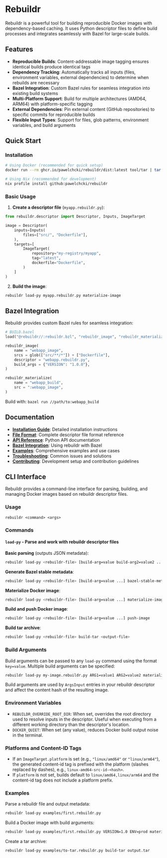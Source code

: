 # Rebuildr

Rebuildr is a powerful tool for building reproducible Docker images with dependency-based caching. It uses Python descriptor files to define build processes and integrates seamlessly with Bazel for large-scale builds.

## Features

- **Reproducible Builds**: Content-addressable image tagging ensures identical builds produce identical tags
- **Dependency Tracking**: Automatically tracks all inputs (files, environment variables, external dependencies) to determine when rebuilds are necessary
- **Bazel Integration**: Custom Bazel rules for seamless integration into existing build systems
- **Multi-Platform Support**: Build for multiple architectures (AMD64, ARM64) with platform-specific tagging
- **External Dependencies**: Pin external content (GitHub repositories) to specific commits for reproducible builds
- **Flexible Input Types**: Support for files, glob patterns, environment variables, and build arguments

## Quick Start

### Installation

```bash
# Using Docker (recommended for quick setup)
docker run --rm ghcr.io/pawelchcki/rebuildr/dist:latest tool/tar | tar x -C ~/.local/bin/

# Using Nix (recommended for development)
nix profile install github:pawelchcki/rebuildr
```

### Basic Usage

1. **Create a descriptor file** (`myapp.rebuildr.py`):
```python
from rebuildr.descriptor import Descriptor, Inputs, ImageTarget

image = Descriptor(
    inputs=Inputs(
        files=["src/", "Dockerfile"],
    ),
    targets=[
        ImageTarget(
            repository="my-registry/myapp",
            tag="latest",
            dockerfile="Dockerfile",
        )
    ]
)
```

2. **Build the image**:
```bash
rebuildr load-py myapp.rebuildr.py materialize-image
```

## Bazel Integration

Rebuildr provides custom Bazel rules for seamless integration:

```python
# BUILD.bazel
load("@rebuildr//:rebuildr.bzl", "rebuildr_image", "rebuildr_materialize")

rebuildr_image(
    name = "webapp_image",
    srcs = glob(["src/**/*"]) + ["Dockerfile"],
    descriptor = "webapp.rebuildr.py",
    build_args = {"VERSION": "1.0.0"},
)

rebuildr_materialize(
    name = "webapp_build",
    src = ":webapp_image",
)
```

Build with: `bazel run //path/to:webapp_build`

## Documentation

- **[Installation Guide](INSTALL.md)**: Detailed installation instructions
- **[File Format](REBUILDR_FORMAT.md)**: Complete descriptor file format reference
- **[API Reference](API_REFERENCE.md)**: Python API documentation
- **[Bazel Integration](BAZEL_INTEGRATION.md)**: Using rebuildr with Bazel
- **[Examples](examples/)**: Comprehensive examples and use cases
- **[Troubleshooting](TROUBLESHOOTING.md)**: Common issues and solutions
- **[Contributing](CONTRIBUTING.md)**: Development setup and contribution guidelines

## CLI Interface

Rebuildr provides a command-line interface for parsing, building, and managing Docker images based on rebuildr descriptor files.

### Usage

```
rebuildr <command> <args>
```

### Commands

#### `load-py` - Parse and work with rebuildr descriptor files

**Basic parsing** (outputs JSON metadata):
```bash
rebuildr load-py <rebuildr-file> [build-arg=value build-arg2=value2 ...]
```

**Generate Bazel stable metadata**:
```bash
rebuildr load-py <rebuildr-file> [build-arg=value ...] bazel-stable-metadata <stable-metadata-file> <stable-image-tag-file>
```

**Materialize Docker image**:
```bash
rebuildr load-py <rebuildr-file> [build-arg=value ...] materialize-image
```

**Build and push Docker image**:
```bash
rebuildr load-py <rebuildr-file> [build-arg=value ...] push-image
```

**Build tar archive**:
```bash
rebuildr load-py <rebuildr-file> build-tar <output-file>
```

### Build Arguments

Build arguments can be passed to any `load-py` command using the format `key=value`. Multiple build arguments can be specified:

```bash
rebuildr load-py my-image.rebuildr.py ARG1=value1 ARG2=value2 materialize-image
```

Build arguments are used by `ArgsInput` entries in your rebuildr descriptor and affect the content hash of the resulting image.

### Environment Variables

- `REBUILDR_OVERRIDE_ROOT_DIR`: When set, overrides the root directory used to resolve inputs in the descriptor. Useful when executing from a different working directory than the descriptor's location.
- `DOCKER_QUIET`: When set (any value), reduces Docker build output noise in the terminal.

### Platforms and Content-ID Tags

- If an `ImageTarget.platform` is set (e.g., `"linux/amd64"` or `"linux/arm64"`), the generated content-id tag is prefixed with the platform (slashes replaced by dashes), e.g., `linux-amd64-src-id-<hash>`.
- If `platform` is not set, builds default to `linux/amd64,linux/arm64` and the content-id tag does not include a platform prefix.

### Examples

Parse a rebuildr file and output metadata:
```bash
rebuildr load-py examples/first.rebuildr.py
```

Build a Docker image with build arguments:
```bash
rebuildr load-py examples/first.rebuildr.py VERSION=1.0 ENV=prod materialize-image
```

Create a tar archive:
```bash
rebuildr load-py examples/to-tar.rebuildr.py build-tar output.tar
```
